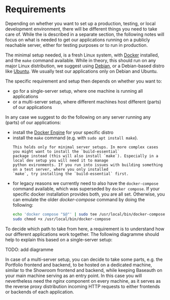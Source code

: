 # Requirements

Depending on whether you want to set up a production, testing, or local development environment, there will be
different things you need to take care of. While the [](./local_dev_setup.md) is described in a separate section,
the following notes will focus on what is needed to get our applications running on a publicly reachable server,
either for testing purposes or to run in production.

The minimal setup needed, is a fresh Linux system, with [Docker](https://docs.docker.com/get-docker/) installed, and the `make` command available.
While in theory, this should run on any major Linux distribution, we suggest using [Debian](https://www.debian.org/),
or a Debian-based distro like [Ubuntu](https://ubuntu.com/). We usually test our applications only on Debian and Ubuntu.

The specific requirement and setup then depends on whether you want to:

- go for a single-server setup, where one machine is running all applications
- or a multi-server setup, where different machines host different (parts) of our applications

In any case we suggest to do the following on any server running any (parts) of our applications:

- install the [Docker Engine](https://docs.docker.com/engine/install/) for your specific distro
- install the `make` command (e.g. with `sudo apt install make`).
  ```{note}
  This holds only for minimal server setups. In more complex cases you might want to install the `build-essential`
  package instead (this will also install `make`). Especially in a local dev setup you will need it to manage
  python evironments. If you run into issues with building something on a test server, where you only installed
  `make`, try installing the `build-essential` first.
  ```
- for legacy reasons we currently need to also have the `docker-compose` command available, which was superseded by
  `docker compose`. If your specific docker installation provides both, you are all set. Otherwise, you can emulate
  the older _docker-compose_ command by doing the following:
  ```bash
  echo 'docker compose "$@"' | sudo tee /usr/local/bin/docker-compose
  sudo chmod +x /usr/local/bin/docker-compose
  ```

To decide which path to take from here, a requirement is to understand how our different applications work together.
The following diagramme should help to explain this based on a single-server setup:

TODO: add diagramme

In case of a multi-server setup, you can decide to take some parts, e.g. the Portfolio frontend and backend, to be
hosted on a dedicated machine, similar to the Showroom frontend and backend, while keeping Baseauth on your main
machine serving as an entry point. In this case you will nevertheless need the _nginx_ component on every machine,
as it serves as the reverse proxy distribution incoming HTTP requests to either frontends or backends of each
application.
